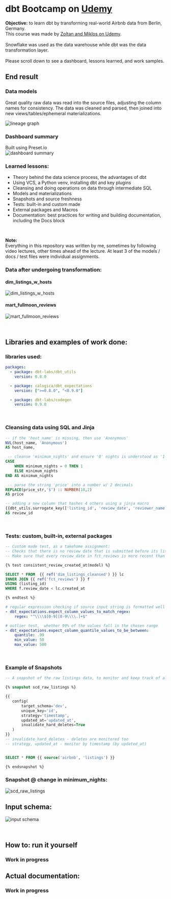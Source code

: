 # dbt Bootcamp on [Udemy](https://www.udemy.com/course/complete-dbt-data-build-tool-bootcamp-zero-to-hero-learn-dbt)
**Objective:** to learn dbt by transforming real-world Airbnb data from Berlin, Germany.
</br>
This course was made by [Zoltan and Miklos on  Udemy](https://www.udemy.com/course/complete-dbt-data-build-tool-bootcamp-zero-to-hero-learn-dbt).
</br>
</br>
Snowflake was used as the data warehouse while dbt was the data transformation layer.
</br>
</br>
Please scroll down to see a dashboard, lessons learned, and work samples.

## End result
### Data models
Great quality raw data was read into the source files, adjusting the column names for consistency. The data was cleaned and parsed, then joined into new views/tables/ephemeral materializations.
</br>

![lineage graph](dbtbootcamp/assets/lineage_graph.png)

### Dashboard summary
Built using Preset.io
</br>
![dashboard summary](dbtbootcamp/assets/dashboard-dbt-airbnb-summary.png)
</br>


### Learned lessons:
* Theory behind the data science process, the advantages of dbt
* Using VCS, a Python venv, installing dbt and key plugins
* Cleansing and doing operations on data through intermediate SQL
* Models and materializations
* Snapshots and source freshness
* Tests: built-in and custom made
* External packages and Macros
* Documentation: best practices for writing and building documentation, including the Docs block
</br>

**Note:** </br>
Everything in this repository was written by me, sometimes by following video lectures, other times ahead of the lecture. At least 3 of the models / docs / test files were individual assignments.
</br>


### Data after undergoing transformation:
#### dim_listings_w_hosts
![dim_listings_w_hosts](dbtbootcamp/assets/dim_listings_w_hosts.png)
#### mart_fullmoon_reviews
![mart_fullmoon_reviews](dbtbootcamp/assets/mart_fullmoon_reviews.png)

</br>

## Libraries and examples of work done:
### libraries used:
```yaml
packages:
  - package: dbt-labs/dbt_utils
    version: 0.8.0

  - package: calogica/dbt_expectations
    version: [">=0.8.0", "<0.9.0"]

  - package: dbt-labs/codegen
    version: 0.9.0

```
</br>

### Cleansing data using SQL and Jinja
```sql
-- if the 'host_name' is missing, then use 'Anonymous'
NVL(host_name, 'Anonymous')
AS host_name,
```
```sql
 -- cleanse 'minimum_nights' and ensure '0' nights is understood as '1'
CASE
	WHEN minimum_nights = 0 THEN 1
	ELSE minimum_nights
END AS minimum_nights
```
```sql
 -- parse the string 'price' into a number w/ 2 decimals
REPLACE(price_str,'$') :: NUMBER(10,2)
AS price
```
```sql
-- adding a new column that hashes 4 others using a jinja macro
{{dbt_utils.surrogate_key(['listing_id', 'review_date', 'reviewer_name', 'review_text'])}}
AS review_id

```
</br>

### Tests: custom, built-in, external packages

```sql
-- Custom made test, as a takehome assignment:
-- Checks that there is no review date that is submitted before its listing was created
-- Make sure that every review_date in fct_reviews is more recent than the associated created_at in dim_listings_cleansed

{% test consistent_review_created_at(model) %}

SELECT * FROM  {{ ref('dim_listings_cleansed') }} lc
INNER JOIN {{ ref('fct_reviews') }} f
USING (listing_id)
WHERE f.review_date < lc.created_at

{% endtest %}
```

```yaml
# regular expression checking if source input string is formatted well
- dbt_expectations.expect_column_values_to_match_regex:
	regex: "^\\\\$[0-9][0-9\\\\.]+$"
```

```yaml
# outlier test,  whether 99% of the values fall in the chosen range
- dbt_expectations.expect_column_quantile_values_to_be_between:
	quantile: .99
	min_value: 50
	max_value: 500
```
</br>

### Example of Snapshots
```sql
-- A snapshot of the raw listings data, to monitor and keep track of all past versions

{% snapshot scd_raw_listings %}

{{
   config(
       target_schema='dev',
       unique_key='id',
       strategy='timestamp',
       updated_at='updated_at',
       invalidate_hard_deletes=True
   )
}}
-- invalidate_hard_deletes - deletes are monitored too
-- strategy, updated_at - monitor by timestamp (by updated_at)


SELECT * FROM {{ source('airbnb', 'listings') }}

{% endsnapshot %}
```
### Snapshot @ change in minimum_nights:
![scd_raw_listings](dbtbootcamp/assets/snapshot-scd_raw_listings.png)
</br>


## Input schema:
![input schema](dbtbootcamp/assets/input_schema.png)

</br>


## How to: run it yourself
### Work in progress

## Actual documentation:
### Work in progress
